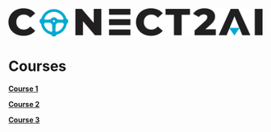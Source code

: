 &nbsp;
&nbsp;

<p align="center">
  <img width="800" src="./figures/conect2ai_logo.jpg"
</p>

# Courses

[**Course 1**](./course_teda/README.md)

[**Course 2**](./course_rag/README.md)

[**Course 3**](./course_agents/README.md)